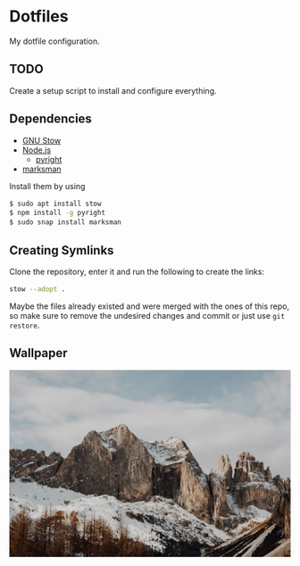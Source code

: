 # Dotfiles

My dotfile configuration.

## TODO

Create a setup script to install and configure everything.

## Dependencies

- [GNU Stow](https://www.gnu.org/software/stow/)
- [Node.js](https://nodejs.org/en/download/package-manager)
  - [pyright](https://github.com/microsoft/pyright)
- [marksman](https://github.com/artempyanykh/marksman)

Install them by using

```bash
$ sudo apt install stow
$ npm install -g pyright
$ sudo snap install marksman
```

## Creating Symlinks

Clone the repository, enter it and run the following to create the links:

```bash
stow --adopt .
```

Maybe the files already existed and were merged with the ones of this repo, so
make sure to remove the undesired changes and commit or just use `git restore`.

## Wallpaper

![current wallpaper](./wallpaper.jpg)
